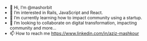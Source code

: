 - 👋 Hi, I’m @mashorbit
- 👀 I’m interested in Rails, JavaScript and React.
- 🌱 I’m currently learning how to impact community using a startup.
- 💞️ I’m looking to collaborate on digital transformation, impacting community and more...
- 📫 How to reach me https://www.linkedin.com/in/aziz-mashkour

<!---
mashorbit/mashorbit is a ✨ special ✨ repository because its `README.md` (this file) appears on your GitHub profile.
You can click the Preview link to take a look at your changes.
--->

